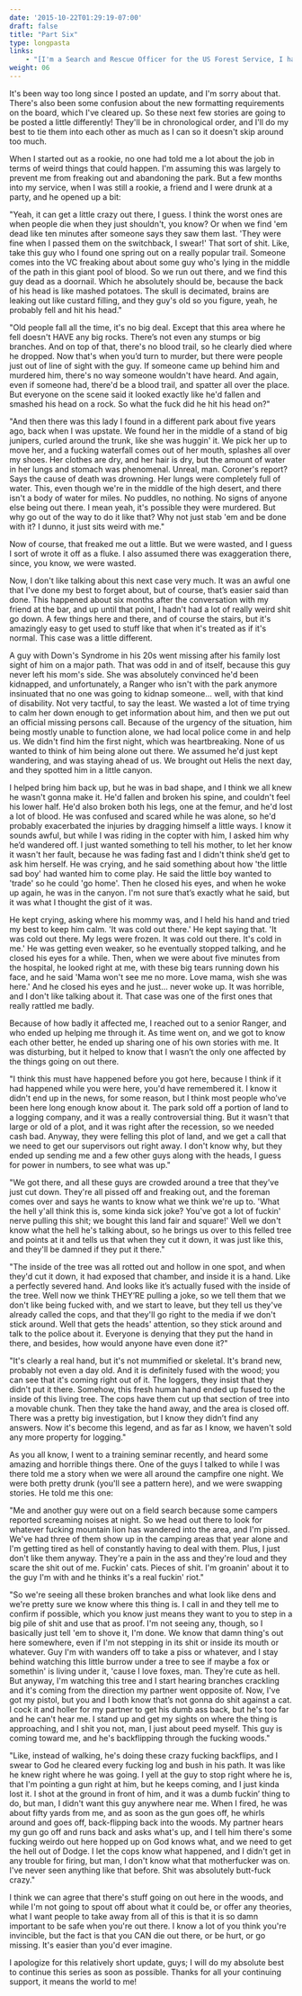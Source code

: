 ```yaml
---
date: '2015-10-22T01:29:19-07:00'
draft: false
title: "Part Six"
type: longpasta
links:
    - "[I'm a Search and Rescue Officer for the US Forest Service, I have some stories to tell (Part 6!)](https://www.reddit.com/r/nosleep/comments/3ppq81/im_a_search_and_rescue_officer_for_the_us_forest/)"
weight: 06
---
```


It's been way too long since I posted an update, and I'm sorry about that. There's also been some confusion about the new formatting requirements on the board, which I've cleared up. So these next few stories are going to be posted a little differently! They'll be in chronological order, and I'll do my best to tie them into each other as much as I can so it doesn't skip around too much.

When I started out as a rookie, no one had told me a lot about the job in terms of weird things that could happen. I'm assuming this was largely to prevent me from freaking out and abandoning the park. But a few months into my service, when I was still a rookie, a friend and I were drunk at a party, and he opened up a bit:

"Yeah, it can get a little crazy out there, I guess. I think the worst ones are when people die when they just shouldn't, you know? Or when we find 'em dead like ten minutes after someone says they saw them last. 'They were fine when I passed them on the switchback, I swear!' That sort of shit. Like, take this guy who I found one spring out on a really popular trail. Someone comes into the VC freaking about about some guy who's lying in the middle of the path in this giant pool of blood. So we run out there, and we find this guy dead as a doornail. Which he absolutely should be, because the back of his head is like mashed potatoes. The skull is decimated, brains are leaking out like custard filling, and they guy's old so you figure, yeah, he probably fell and hit his head."

"Old people fall all the time, it's no big deal. Except that this area where he fell doesn't HAVE any big rocks. There’s not even any stumps or big branches. And on top of that, there's no blood trail, so he clearly died where he dropped. Now that's when you’d turn to murder, but there were people just out of line of sight with the guy. If someone came up behind him and murdered him, there's no way someone wouldn't have heard. And again, even if someone had, there'd be a blood trail, and spatter all over the place. But everyone on the scene said it looked exactly like he'd fallen and smashed his head on a rock. So what the fuck did he hit his head on?"

"And then there was this lady I found in a different park about five years ago, back when I was upstate. We found her in the middle of a stand of big junipers, curled around the trunk, like she was huggin' it. We pick her up to move her, and a fucking waterfall comes out of her mouth, splashes all over my shoes. Her clothes are dry, and her hair is dry, but the amount of water in her lungs and stomach was phenomenal. Unreal, man. Coroner's report? Says the cause of death was drowning. Her lungs were completely full of water. This, even though we're in the middle of the high desert, and there isn't a body of water for miles. No puddles, no nothing. No signs of anyone else being out there. I mean yeah, it's possible they were murdered. But why go out of the way to do it like that? Why not just stab 'em and be done with it? I dunno, it just sits weird with me."

Now of course, that freaked me out a little. But we were wasted, and I guess I sort of wrote it off as a fluke. I also assumed there was exaggeration there, since, you know, we were wasted.

Now, I don't like talking about this next case very much. It was an awful one that I've done my best to forget about, but of course, that’s easier said than done. This happened about six months after the conversation with my friend at the bar, and up until that point, I hadn't had a lot of really weird shit go down. A few things here and there, and of course the stairs, but it's amazingly easy to get used to stuff like that when it's treated as if it's normal. This case was a little different.

A guy with Down's Syndrome in his 20s went missing after his family lost sight of him on a major path. That was odd in and of itself, because this guy never left his mom's side. She was absolutely convinced he'd been kidnapped, and unfortunately, a Ranger who isn't with the park anymore insinuated that no one was going to kidnap someone... well, with that kind of disability. Not very tactful, to say the least. We wasted a lot of time trying to calm her down enough to get information about him, and then we put out an official missing persons call. Because of the urgency of the situation, him being mostly unable to function alone, we had local police come in and help us. We didn't find him the first night, which was heartbreaking. None of us wanted to think of him being alone out there. We assumed he'd just kept wandering, and was staying ahead of us. We brought out Helis the next day, and they spotted him in a little canyon.

I helped bring him back up, but he was in bad shape, and I think we all knew he wasn't gonna make it. He'd fallen and broken his spine, and couldn't feel his lower half. He'd also broken both his legs, one at the femur, and he'd lost a lot of blood. He was confused and scared while he was alone, so he'd probably exacerbated the injuries by dragging himself a little ways. I know it sounds awful, but while I was riding in the copter with him, I asked him why he’d wandered off. I just wanted something to tell his mother, to let her know it wasn't her fault, because he was fading fast and I didn't think she’d get to ask him herself. He was crying, and he said something about how 'the little sad boy' had wanted him to come play. He said the little boy wanted to 'trade' so he could 'go home'. Then he closed his eyes, and when he woke up again, he was in the canyon. I'm not sure that’s exactly what he said, but it was what I thought the gist of it was.

He kept crying, asking where his mommy was, and I held his hand and tried my best to keep him calm. 'It was cold out there.' He kept saying that. 'It was cold out there. My legs were frozen. It was cold out there. It's cold in me.' He was getting even weaker, so he eventually stopped talking, and he closed his eyes for a while. Then, when we were about five minutes from the hospital, he looked right at me, with these big tears running down his face, and he said 'Mama won't see me no more. Love mama, wish she was here.' And he closed his eyes and he just... never woke up. It was horrible, and I don't like talking about it. That case was one of the first ones that really rattled me badly.

Because of how badly it affected me, I reached out to a senior Ranger, and who ended up helping me through it. As time went on, and we got to know each other better, he ended up sharing one of his own stories with me. It was disturbing, but it helped to know that I wasn’t the only one affected by the things going on out there.

"I think this must have happened before you got here, because I think if it had happened while you were here, you'd have remembered it. I know it didn't end up in the news, for some reason, but I think most people who’ve been here long enough know about it. The park sold off a portion of land to a logging company, and it was a really controversial thing. But it wasn't that large or old of a plot, and it was right after the recession, so we needed cash bad. Anyway, they were felling this plot of land, and we get a call that we need to get our supervisors out right away. I don't know why, but they ended up sending me and a few other guys along with the heads, I guess for power in numbers, to see what was up."

"We got there, and all these guys are crowded around a tree that they’ve just cut down. They're all pissed off and freaking out, and the foreman comes over and says he wants to know what we think we're up to. 'What the hell y'all think this is, some kinda sick joke? You've got a lot of fuckin' nerve pulling this shit; we bought this land fair and square!' Well we don't know what the hell he's talking about, so he brings us over to this felled tree and points at it and tells us that when they cut it down, it was just like this, and they'll be damned if they put it there."

"The inside of the tree was all rotted out and hollow in one spot, and when they'd cut it down, it had exposed that chamber, and inside it is a hand. Like a perfectly severed hand. And looks like it’s actually fused with the inside of the tree. Well now we think THEY’RE pulling a joke, so we tell them that we don't like being fucked with, and we start to leave, but they tell us they've already called the cops, and that they'll go right to the media if we don't stick around. Well that gets the heads' attention, so they stick around and talk to the police about it. Everyone is denying that they put the hand in there, and besides, how would anyone have even done it?"

"It's clearly a real hand, but it's not mummified or skeletal. It's brand new, probably not even a day old. And it is definitely fused with the wood; you can see that it's coming right out of it. The loggers, they insist that they didn't put it there. Somehow, this fresh human hand ended up fused to the inside of this living tree. The cops have them cut up that section of tree into a movable chunk. Then they take the hand away, and the area is closed off. There was a pretty big investigation, but I know they didn’t find any answers. Now it's become this legend, and as far as I know, we haven't sold any more property for logging."

As you all know, I went to a training seminar recently, and heard some amazing and horrible things there. One of the guys I talked to while I was there told me a story when we were all around the campfire one night. We were both pretty drunk (you'll see a pattern here), and we were swapping stories. He told me this one:

"Me and another guy were out on a field search because some campers reported screaming noises at night. So we head out there to look for whatever fucking mountain lion has wandered into the area, and I'm pissed. We've had three of them show up in the camping areas that year alone and I'm getting tired as hell of constantly having to deal with them. Plus, I just don't like them anyway. They're a pain in the ass and they're loud and they scare the shit out of me. Fuckin' cats. Pieces of shit. I'm groanin' about it to the guy I'm with and he thinks it's a real fuckin' riot."

"So we're seeing all these broken branches and what look like dens and we're pretty sure we know where this thing is. I call in and they tell me to confirm if possible, which you know just means they want to you to step in a big pile of shit and use that as proof. I'm not seeing any, though, so I basically just tell 'em to shove it, I'm done. We know that damn thing's out here somewhere, even if I'm not stepping in its shit or inside its mouth or whatever. Guy I'm with wanders off to take a piss or whatever, and I stay behind watching this little burrow under a tree to see if maybe a fox or somethin' is living under it, 'cause I love foxes, man. They're cute as hell. But anyway, I'm watching this tree and I start hearing branches crackling and it's coming from the direction my partner went opposite of. Now, I've got my pistol, but you and I both know that’s not gonna do shit against a cat. I cock it and holler for my partner to get his dumb ass back, but he's too far and he can't hear me. I stand up and get my sights on where the thing is approaching, and I shit you not, man, I just about peed myself. This guy is coming toward me, and he's backflipping through the fucking woods."

"Like, instead of walking, he's doing these crazy fucking backflips, and I swear to God he cleared every fucking log and bush in his path. It was like he knew right where he was going. I yell at the guy to stop right where he is, that I'm pointing a gun right at him, but he keeps coming, and I just kinda lost it. I shot at the ground in front of him, and it was a dumb fuckin’ thing to do, but man, I didn't want this guy anywhere near me. When I fired, he was about fifty yards from me, and as soon as the gun goes off, he whirls around and goes off, back-flipping back into the woods. My partner hears my gun go off and runs back and asks what's up, and I tell him there's some fucking weirdo out here hopped up on God knows what, and we need to get the hell out of Dodge. I let the cops know what happened, and I didn't get in any trouble for firing, but man, I don't know what that motherfucker was on. I've never seen anything like that before. Shit was absolutely butt-fuck crazy."

I think we can agree that there's stuff going on out here in the woods, and while I'm not going to spout off about what it could be, or offer any theories, what I want people to take away from all of this is that it is so damn important to be safe when you're out there. I know a lot of you think you're invincible, but the fact is that you CAN die out there, or be hurt, or go missing. It's easier than you'd ever imagine.

I apologize for this relatively short update, guys; I will do my absolute best to continue this series as soon as possible. Thanks for all your continuing support, it means the world to me!
